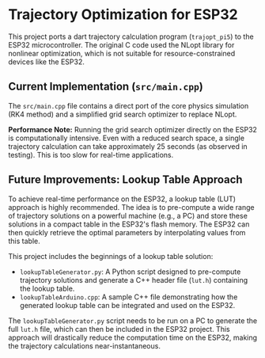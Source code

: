 # Trajectory Optimization for ESP32

This project ports a dart trajectory calculation program (`trajopt_pi5`) to the ESP32 microcontroller. The original C code used the NLopt library for nonlinear optimization, which is not suitable for resource-constrained devices like the ESP32.

## Current Implementation (`src/main.cpp`)

The `src/main.cpp` file contains a direct port of the core physics simulation (RK4 method) and a simplified grid search optimizer to replace NLopt.

**Performance Note:**
Running the grid search optimizer directly on the ESP32 is computationally intensive. Even with a reduced search space, a single trajectory calculation can take approximately 25 seconds (as observed in testing). This is too slow for real-time applications.

## Future Improvements: Lookup Table Approach

To achieve real-time performance on the ESP32, a lookup table (LUT) approach is highly recommended. The idea is to pre-compute a wide range of trajectory solutions on a powerful machine (e.g., a PC) and store these solutions in a compact table in the ESP32's flash memory. The ESP32 can then quickly retrieve the optimal parameters by interpolating values from this table.

This project includes the beginnings of a lookup table solution:
- `lookupTableGenerator.py`: A Python script designed to pre-compute trajectory solutions and generate a C++ header file (`lut.h`) containing the lookup table.
- `lookupTableArduino.cpp`: A sample C++ file demonstrating how the generated lookup table can be integrated and used on the ESP32.

The `lookupTableGenerator.py` script needs to be run on a PC to generate the full `lut.h` file, which can then be included in the ESP32 project. This approach will drastically reduce the computation time on the ESP32, making the trajectory calculations near-instantaneous.

